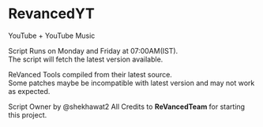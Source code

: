 # RevancedYT

YouTube + YouTube Music

Script Runs on Monday and Friday at 07:00AM(IST).\
The script will fetch the latest version available.

ReVanced Tools compiled from their latest source.\
Some patches maybe be incompatible with latest version and may not work as expected.

Script Owner by @shekhawat2
All Credits to **ReVancedTeam** for starting this project.
